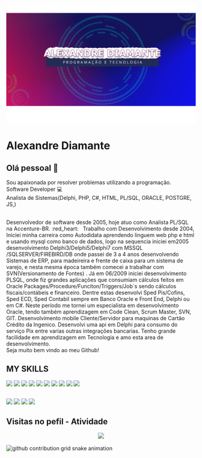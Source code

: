 <img width="auto" src="https://github.com/alexandrediamante/alexandrediamante/blob/main/banner-DIAMANTE.png">


# Alexandre Diamante

## Olá pessoal 👋
Sou apaixonada por resolver problemas utilizando a programação.
<br />
Software Developer :computer:
<br />
Analista de Sistemas(Delphi, PHP, C#, HTML, PL/SQL, ORACLE, POSTGRE, JS,)
<br />


 <br/> Desenvolvedor de software desde 2005, hoje atuo como Analista PL/SQL na Accenture-BR. :red_heart: &nbsp; 
 Trabalho com Desenvolvimento desde 2004, Iniciei minha carreira como Autodidata aprendendo linguem web php e html e usando mysql como banco de dados, logo na sequencia iniciei em2005 desenvolvimento Delphi3/Delphi5/Delphi7 com MSSQL /SQLSERVER/FIREBIRD/DB onde passei de 3 a 4 anos desenvolvendo Sistemas de ERP, para madeireira e frente de caixa para um sistema de varejo, e nesta mesma época também comecei a trabalhar com SVN(Versionamento de Fontes) . Já em 06/2009 iniciei desenvolvimento PLSQL, onde fiz grandes aplicações que consumiam cálculos feitos em Oracle Packages/Procedure/Funciton/Triggers/Job´s sendo cálculos fiscais/contábeis  e financeiro. Dentre estas desenvolvi Sped Pis/Cofins, Sped ECD,  Sped Contabil sempre em Banco Oracle e Front End, Delphi ou em C#. Neste período me tornei um especialista em desenvolvimento Oracle, tendo também aprendizagem em Code Clean, Scrum Master, SVN, GIT. Desenvolvimento mobile Cliente/Servidor para maquinas de Cartão Crédito  da Ingenico. Desenvolvi uma api em Delphi para consumo do serviço Pix entre varias outras integrações bancarias. Tenho grande facilidade em aprendizagem em Tecnologia e amo esta area de desenvolvimento.
 <br />
Seja muito bem vindo ao meu Github!

  
## MY SKILLS
 
<div>
<img width="30px" src="https://cdn.jsdelivr.net/gh/devicons/devicon/icons/typescript/typescript-original.svg" />
<img width="30px" src="https://cdn.jsdelivr.net/gh/devicons/devicon/icons/javascript/javascript-original.svg" />
<img width="30px" src="https://cdn.jsdelivr.net/gh/devicons/devicon/icons/nodejs/nodejs-original.svg" />
<img width="30px" src="https://cdn.jsdelivr.net/gh/devicons/devicon/icons/react/react-original.svg" />
<img width="30px" src="https://cdn.jsdelivr.net/gh/devicons/devicon/icons/amazonwebservices/amazonwebservices-original.svg" />
<img width="30px" src="https://cdn.jsdelivr.net/gh/devicons/devicon/icons/bitbucket/bitbucket-original.svg" />
<img width="30px" src="https://cdn.jsdelivr.net/gh/devicons/devicon/icons/html5/html5-original.svg" />
 
<img width="30px" src="https://cdn.jsdelivr.net/gh/devicons/devicon/icons/mysql/mysql-original.svg" />
<img width="30px" src="https://cdn.jsdelivr.net/gh/devicons/devicon/icons/postgresql/postgresql-original.svg" />
<img width="30px" src="https://cdn.jsdelivr.net/gh/devicons/devicon/icons/oracle/oracle-original.svg" />
 
 
 
 
 
 
</div>
 
##

<div>

 <a href="https://www.instagram.com/alexandrediamant"><img src="https://img.shields.io/badge/Instagram-E4405F?style=for-the-badge&logo=instagram&logoColor=white" /></a>
 <a href="alexandrediamante@gmail.com"><img src="https://img.shields.io/badge/Gmail-D14836?style=for-the-badge&logo=gmail&logoColor=white" /></a>
 <a href="https://www.linkedin.com/in/alexandrediamante/"><img src="https://img.shields.io/badge/LinkedIn-0077B5?style=for-the-badge&logo=linkedin&logoColor=white" /></a>
 <a href="https://www.youtube.com/channel/UCH8KDNBnYcsyGvvDNbXAQnw"><img src="https://img.shields.io/badge/YouTube-FF0000?style=for-the-badge&logo=youtube&logoColor=white" /></a>
 
 
</div>

## Visitas no pefil - Atividade

<!-- visitors count  -->

<p align="center" >   
  <img src="https://profile-counter.glitch.me/alexandrediamante/count.svg" />  
</p>

<!-- github workflow  -->

 ![github contribution grid snake animation](https://raw.githubusercontent.com/alexandrediamante/alexandrediamante/output/github-contribution-grid-snake.svg)
